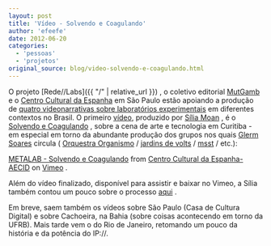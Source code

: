 ```yaml
---
layout: post
title: 'Vídeo - Solvendo e Coagulando'
author: 'efeefe'
date: 2012-06-20
categories:
  - 'pessoas'
  - 'projetos'
original_source: blog/video-solvendo-e-coagulando.html
---
```


O projeto [Rede//Labs]({{ "/" | relative_url }}) , o coletivo editorial [MutGamb](http://mutgamb.org/) e o [Centro Cultural da Espanha](http://www.ccebrasil.org.br/) em São Paulo estão apoiando a produção de [quatro videonarrativas sobre laboratórios experimentais](/metalab) em diferentes contextos no Brasil. O primeiro [vídeo](/metalab/solvendo-goagulando), produzido por [Sília Moan](http://www.siliamoan.co/) , é o [Solvendo e Coagulando](http://arquivovivo.org.br/archives/artwork/redelabs/solvendo-e-coagulando) , sobre a cena de arte e tecnologia em Curitiba - em especial em torno da abundante produção dos grupos nos quais [Glerm Soares](http://twitter.com/glerm) circula ( [Orquestra Organismo](http://organismo.art.br/) / [jardins de volts](http://jardins.devolts.org/) / [msst](http://devolts.org/msst/) / etc.):

[METALAB - Solvendo e Coagulando](https://vimeo.com/43809813) from [Centro Cultural da Espanha-AECID](https://vimeo.com/ccesp) on [Vimeo](https://vimeo.com) .

Além do vídeo finalizado, disponível para assistir e baixar no Vimeo, a Sília também contou um pouco sobre o processo [aqui](http://siliamoan.wordpress.com/2012/01/26/laboratorios-experimentais-cce-mutgamb-curitiba/) .

Em breve, saem também os vídeos sobre São Paulo (Casa de Cultura Digital) e sobre Cachoeira, na Bahia (sobre coisas acontecendo em torno da UFRB). Mais tarde vem o do Rio de Janeiro, retomando um pouco da história e da potência do IP://.
